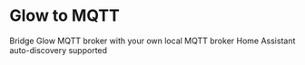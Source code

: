 # Glow to MQTT
Bridge Glow MQTT broker with your own local MQTT broker
Home Assistant auto-discovery supported
